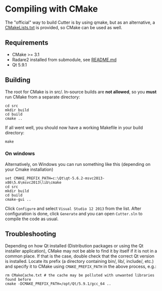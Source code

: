 # Compiling with CMake

The "official" way to build Cutter is by using qmake, but as an alternative, a [CMakeLists.txt](https://github.com/radareorg/cutter/blob/master/src/CMakeLists.txt) is provided, so CMake can be used as well.

## Requirements
* CMake >= 3.1
* Radare2 installed from submodule, see [README.md](https://github.com/radareorg/cutter#requirements)
* Qt 5.9.1

## Building

The root for CMake is in src/. In-source builds are **not allowed**, so you **must** run CMake from a separate directory:
```
cd src
mkdir build
cd build
cmake ..
```

If all went well, you should now have a working Makefile in your build directory:
```
make
```

### On windows

Alternatively, on Windows you can run something like this (depending on your Cmake installation)
```batch
set CMAKE_PREFIX_PATH=c:\Qt\qt-5.6.2-msvc2013-x86\5.6\msvc2013\lib\cmake
cd src
mkdir build
cd build
cmake-gui ..
```

Click `Configure` and select `Visual Studio 12 2013` from the list. After configuration is done, click `Generate` and you can open `Cutter.sln` to compile the code as usual.

## Troubleshooting

Depending on how Qt installed (Distribution packages or using the Qt installer application), CMake may not be able to find it by itself if it is not in a common place. If that is the case, double check that the correct Qt version is installed. Locate its prefix (a directory containing bin/, lib/, include/, etc.) and specify it to CMake using `CMAKE_PREFIX_PATH` in the above process, e.g.:
```
rm CMakeCache.txt # the cache may be polluted with unwanted libraries found before
cmake -DCMAKE_PREFIX_PATH=/opt/Qt/5.9.1/gcc_64 ..
```

